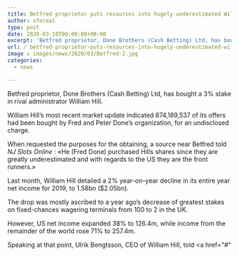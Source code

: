 ```yaml
---
title: Betfred proprietor puts resources into hugely underestimated William Hill
author: xforeal 
type: post
date: 2020-03-10T00:00:00+00:00
excerpt: 'Betfred proprietor, Done Brothers (Cash Betting) Ltd, has bought a 3&amp;percnt; stake in rival administrator William Hill '
url: / betfred-proprietor-puts-resources-into-hugely-underestimated-william-hill/
image : images/news/2020/03/Betfred-2.jpg
categories:
  - news

---
```

Betfred proprietor, Done Brothers (Cash Betting) Ltd, has bought a 3&percnt; stake in rival administrator William Hill. 

William Hill&#8217;s most recent market update indicated 874,189,537 of its offers had been bought by Fred and Peter Done&#8217;s organization, for an undisclosed charge. 

When requested the purposes for the obtaining, a source near Betfred told _NJ Slots Online_ : &#171;He (Fred Done) purchased Hills shares since they are greatly underestimated and with regards to the US they are the front runners.&#187; 

Last month, William Hill detailed a 2&percnt; year-on-year decline in its entire year net income for 2019, to 1.58bn ($2.05bn). 

The drop was mostly ascribed to a year ago&#8217;s decrease of greatest stakes on fixed-chances wagering terminals from 100 to 2 in the UK. 

However, US net income expanded 38&percnt; to 126.4m, while income from the remainder of the world rose 71&percnt; to 257.4m. 

Speaking at that point, Ulrik Bengtsson, CEO of William Hill, told <a href="#"
